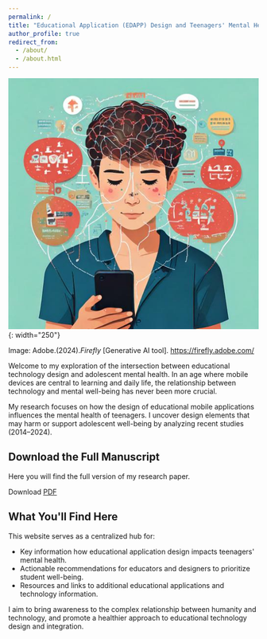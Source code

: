 ```yaml
---
permalink: /
title: "Educational Application (EDAPP) Design and Teenagers' Mental Health"
author_profile: true
redirect_from: 
  - /about/
  - /about.html
---
```


![Applications & Mental Health](images/about_graphic.jpg){: width="250"} 

Image: Adobe.(2024).*Firefly* [Generative AI tool]. https://firefly.adobe.com/

Welcome to my exploration of the intersection between educational technology design and adolescent mental health. In an age where mobile devices are central to learning and daily life, the relationship between technology and mental well-being has never been more crucial.

My research focuses on how the design of educational mobile applications influences the mental health of teenagers. I uncover design elements that may harm or support adolescent well-being by analyzing recent studies (2014–2024).

## Download the Full Manuscript

Here you will find the full version of my research paper. 

Download [PDF](/files/djliau_ed6590_litreview_final.pdf)

## What You'll Find Here

This website serves as a centralized hub for:
* Key information how educational application design impacts teenagers' mental health.
* Actionable recommendations for educators and designers to prioritize student well-being.
* Resources and links to additional educational applications and technology information.

I aim to bring awareness to the complex relationship between humanity and technology, and promote a healthier approach to educational technology design and integration.